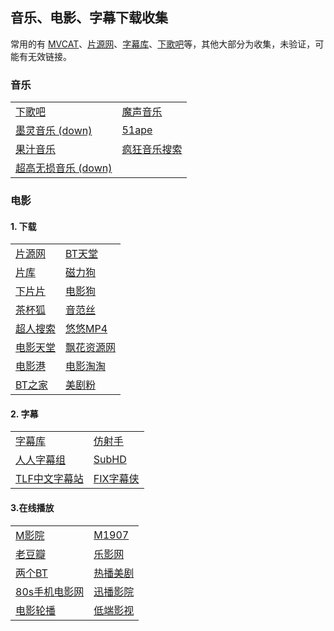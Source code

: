## 音乐、电影、字幕下载收集
常用的有 <a href="https://www.mvcat.com/">MVCAT</a>、<a href="http://pianyuan.la/">片源网</a>、<a href="http://www.zimuku.la/">字幕库</a>、<a href="http://music.y444.cn/">下歌吧</a>等，其他大部分为收集，未验证，可能有无效链接。
### 音乐
<table>
    <tr>
        <td><a href="http://music.y444.cn/">下歌吧</a></td>
        <td><a href="https://moresound.tk/music/">魔声音乐</a></td>
    </tr>
    <tr>
        <td><a href="https://music.qugeek.com/page/music?v=6.0">墨灵音乐 (down)</a></td>
        <td><a href="http://www.51ape.com/">51ape</a></td>
    </tr>
    <tr>
        <td><a href="http://guozhivip.com/yinyue/">果汁音乐</a></td>
        <td><a href="http://music.ifkdy.com/">疯狂音乐搜索</a></td>
    </tr>
    <tr>
        <td><a href="https://www.sq688.com/">超高无损音乐 (down)</a></td>
        <td><a href="#"></a></td>
    </tr>
</table>

### 电影
#### 1. 下载
<table>
    <tr>
        <td><a href="http://pianyuan.la/">片源网</a></td>
        <td><a href="http://www.jsr9.com/">BT天堂</a></td>
    </tr>
    <tr>
        <td><a href="https://www.pianku.tv/">片库</a></td>
        <td><a href="http://ciligou0.com/">磁力狗</a></td>
    </tr>
    <tr>
        <td><a href="http://www.xiepp.com/">下片片</a></td>
        <td><a href="http://www.dianyinggou.com/">电影狗</a></td>
    </tr>
    <tr>
        <td><a href="https://www.cupfox.com/">茶杯狐</a></td>
        <td><a href="http://www.yinfans.me/">音范丝</a></td>
    </tr>
    <tr>
        <td><a href="https://www.crso.pw/">超人搜索</a></td>
        <td><a href="https://www.uump4.net/">悠悠MP4</a></td>
    </tr>
    <tr>
        <td><a href="https://www.dygod.net/">电影天堂</a></td>
        <td><a href="https://www.piaohua.com/">飘花资源网</a></td>
    </tr>
    <tr>
        <td><a href="http://www.dygang.com/">电影港</a></td>
        <td><a href="http://www.dytt.com/">电影淘淘</a></td>
    </tr>
    <tr>
        <td><a href="http://www.2btjia.com/">BT之家</a></td>
        <td><a href="http://www.mjf2020.com/">美剧粉</a></td>
    </tr>
</table>

#### 2. 字幕
<table>
    <tr>
        <td><a href="http://www.zimuku.la/">字幕库</a></td>
        <td><a href="http://assrt.net/">仿射手</a></td>
    </tr>
    <tr>
        <td><a href="http://www.rrys2019.com/">人人字幕组</a></td>
        <td><a href="https://subhd.tv/">SubHD</a></td>
    </tr>
    <tr>
        <td><a href="https://sub.eastgame.org/">TLF中文字幕站</a></td>
        <td><a href="http://www.zimuxia.cn/">FIX字幕侠</a></td>
    </tr>
</table>

#### 3.在线播放
<table>
    <tr>
        <td><a href="http://www.vipnoad.com/">M影院</a></td>
        <td><a href="https://z1.m1907.cn/">M1907</a></td>
    </tr>
    <tr>
        <td><a href="https://www.laodouban.com/">老豆瓣</a></td>
        <td><a href="http://beijing.leying.com/movie/online">乐影网</a></td>
    </tr>
    <tr>
        <td><a href="https://www.bttwo.com/">两个BT</a></td>
        <td><a href="http://www.rebooo.com/">热播美剧</a></td>
    </tr>
    <tr>
        <td><a href="http://www.zxba.cc/">80s手机电影网</a></td>
        <td><a href="http://www.2tu.cc/index.php">迅播影院</a></td>
    </tr>
    <tr>
        <td><a href="http://www.mvcat.com/live/?channel=//ivi.bupt.edu.cn/hls/chchd.m3u8">电影轮播</a></td>
        <td><a href="https://ddrk.me/taiyo-drama/">低端影视</a></td>
    </tr>
</table>